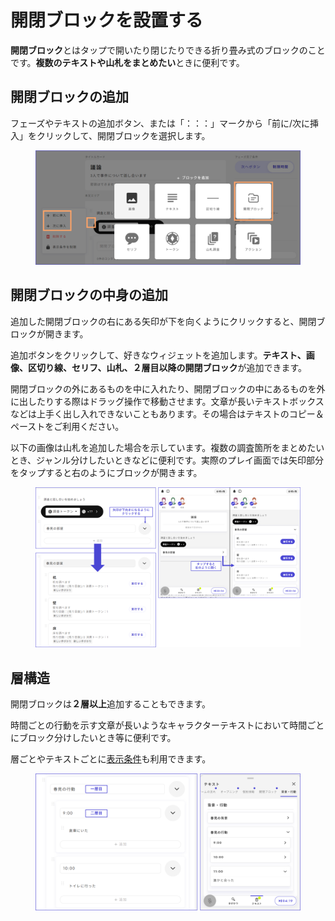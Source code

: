 # 開閉ブロックを設置する

**開閉ブロック**とはタップで開いたり閉じたりできる折り畳み式のブロックのことです。**複数のテキストや山札をまとめたい**ときに便利です。

## 開閉ブロックの追加

フェーズやテキストの追加ボタン、または「：：：」マークから「前に/次に挿入」をクリックして、開閉ブロックを選択します。

<figure><img src="../.gitbook/assets/image (2) (1) (1) (1).png" alt=""><figcaption></figcaption></figure>

## 開閉ブロックの中身の追加

追加した開閉ブロックの右にある矢印が下を向くようにクリックすると、開閉ブロックが開きます。

追加ボタンをクリックして、好きなウィジェットを追加します。**テキスト、画像、区切り線、セリフ、山札、２層目以降の開閉ブロック**が追加できます。

開閉ブロックの外にあるものを中に入れたり、開閉ブロックの中にあるものを外に出したりする際はドラッグ操作で移動させます。文章が長いテキストボックスなどは上手く出し入れできないこともあります。その場合はテキストのコピー＆ペーストをご利用ください。

以下の画像は山札を追加した場合を示しています。複数の調査箇所をまとめたいとき、ジャンル分けしたいときなどに便利です。実際のプレイ画面では矢印部分をタップすると右のようにブロックが開きます。

<figure><img src="../.gitbook/assets/image (1) (1) (1) (1) (1).png" alt=""><figcaption></figcaption></figure>

## 層構造

開閉ブロックは**２層以上**追加することもできます。

時間ごとの行動を示す文章が長いようなキャラクターテキストにおいて時間ごとにブロック分けしたいとき等に便利です。

層ごとやテキストごとに[表示条件](text-customize.md)も利用できます。

<figure><img src="../.gitbook/assets/image (2) (1) (1) (1) (1).png" alt=""><figcaption></figcaption></figure>
